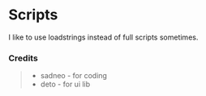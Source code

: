 # Scripts

I like to use loadstrings instead of full scripts sometimes.

### Credits

> - sadneo - for coding
> - deto - for ui lib
